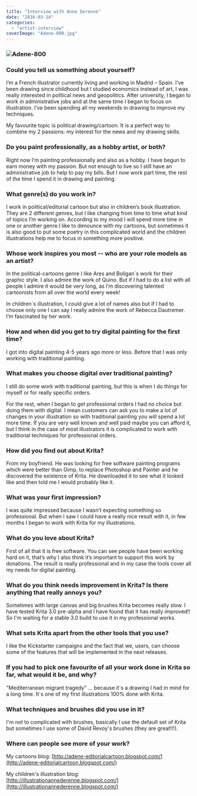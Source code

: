```yaml
---
title: "Interview with Anne Derenne"
date: "2016-03-14"
categories: 
  - "artist-interview"
coverImage: "Adene-800.jpg"
---
```


### ![Adene-800](/images/posts/2016/Adene-800.jpg)

### Could you tell us something about yourself?

I’m a French illustrator currently living and working in Madrid – Spain. I’ve been drawing since childhood but I studied economics instead of art, I was really interested in political news and geopolitics. After university, I began to work in administrative jobs and at the same time I began to focus on illustration. I’ve been spending all my weekends in drawing to improve my techniques.

My favourite topic is political drawing/cartoon. It is a perfect way to combine my 2 passions: my interest for the news and my drawing skills.

### Do you paint professionally, as a hobby artist, or both?

Right now I’m painting professionally and also as a hobby. I have begun to earn money with my passion. But not enough to live so I still have an administrative job to help to pay my bills. But I now work part time, the rest of the time I spend it in drawing and painting.

### What genre(s) do you work in?

I work in political/editorial cartoon but also in children’s book illustration. They are 2 different genres, but I like changing from time to time what kind of topics I’m working on. According to my mood I will spend more time in one or another genre.I like to denounce with my cartoons, but sometimes it is also good to put some poetry in this complicated world and the children illustrations help me to focus in something more positive.

### Whose work inspires you most -- who are your role models as an artist?

In the political-cartoons genre I like Ares and Boligan´s work for their graphic style. I also admire the work of Quino. But if I had to do a list with all people I admire it would be very long, as I’m discovering talented cartoonists from all over the world every week!

In children´s illustration, I could give a lot of names also but if I had to choose only one I can say I really admire the work of Rebecca Dautremer. I’m fascinated by her work.

### How and when did you get to try digital painting for the first time?

I got into digital painting 4-5 years ago more or less. Before that I was only working with traditional painting.

### What makes you choose digital over traditional painting?

I still do some work with traditional painting, but this is when I do things for myself or for really specific orders.

For the rest, when I began to get professional orders I had no choice but doing them with digital. I mean customers can ask you to make a lot of changes in your illustration so with traditional painting you will spend a lot more time. If you are very well known and well paid maybe you can afford it, but I think in the case of most illustrators it is complicated to work with traditional techniques for professional orders.

### How did you find out about Krita?

From my boyfriend. He was looking for free software painting programs which were better than Gimp, to replace Photoshop and Painter and he discovered the existence of Krita. He downloaded it to see what it looked like and then told me I would probably like it.

### What was your first impression?

I was quite impressed because I wasn’t expecting something so professional. But when I saw I could have a really nice result with it, in few months I began to work with Krita for my illustrations.

### What do you love about Krita?

First of all that it is free software. You can see people have been working hard on it, that’s why I also think it’s important to support this work by donations. The result is really professional and in my case the tools cover all my needs for digital painting.

### What do you think needs improvement in Krita? Is there anything that really annoys you?

Sometimes with large canvas and big brushes Krita becomes really slow. I have tested Krita 3.0 pre-alpha and I have found that it has really improved!! So I'm waiting for a stable 3.0 build to use it in my professional works.

### What sets Krita apart from the other tools that you use?

I like the Kickstarter campaigns and the fact that we, users, can choose some of the features that will be implemented in the next releases.

### If you had to pick one favourite of all your work done in Krita so far, what would it be, and why?

"Mediterranean migrant tragedy" … because it´s a drawing I had in mind for a long time. It´s one of my first illustrations 100% done with Krita.

### What techniques and brushes did you use in it?

I'm not to complicated with brushes, basically I use the default set of Krita but sometimes I use some of David Revoy's brushes (they are great!!!).

### Where can people see more of your work?

My cartoons blog: [http://adene-editorialcartoon.blogspot.com/](http://adene-editorialcartoon.blogspot.com/)

My children's illustration blog: [http://illustrationannederenne.blogspot.com/](http://illustrationannederenne.blogspot.com/)
